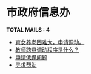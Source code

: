 # 市政府信息办
__TOTAL MAILS : 4__
- [育女养老困难大，申请调动。](../../category/letters/2423.md)
- [教师跨县调动程序是什么？](../../category/letters/2221.md)
- [申请低保问题](../../category/letters/1804.md)
- [寻求帮助](../../category/letters/1354.md)